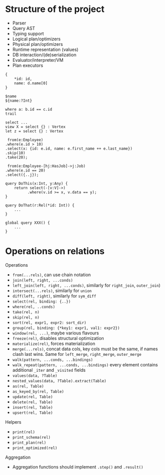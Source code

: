 # Structure of the project

* Parser
* Query AST
* Typing support
* Logical plan/optimizers
* Physical plan/optimizers
* Runtime representation (values)
* DB interaction/(de)serialization
* Evaluator/interpreter/VM
* Plan executors

```
{
    *id: id,
    name: d.name[0]
}
```

```
$name
${name:?Int}
```

```
where a: b.id == c.id
trail 
```

```
select ...
view X = select {} : Vertex
let z = select {} : Vertex
```

```
 from(e:Employee)
.where(e.id > 10)
.select(x: {id: e.id, name: e.first_name ++ e.last_name})
.skip(10)
.take(20);
```

```
 from(e:Employee-[hj:HasJob]->j:Job)
.where(e.id == 20)
.select({..j});

query DoThis(x:Int, y:Any) {
    return select(-[v:V]->)
          .where(v.id >= x, v.data == y);
}
```

```
query DoThat(r:Rel(*id: Int)) {
    ...
}
```

```
global query XXX() {
    ...
}
```

# Operations on relations

Operations

* `from(...rels)`, can use chain notation
* `join(left, right, ...conds)`
* `left_join(left, right, ...conds)`, similarly for `right_join`, `outer_join`)
* `intersect(...rels)`, similarly for `union`
* `diff(left, right)`, similarly for `sym_diff`
* `select(rel, binding: {..})`
* `where(rel, ..conds)`
* `take(rel, n)`
* `skip(rel, n)`
* `sort(rel, expr1, expr2: sort_dir)`
* `group(rel, binding: {*key1: expr1, val1: expr2})`
* `window(rel, ...)`, maybe various flavours
* `freeze(rel)`, disables structural optimization
* `materialize(rel)`, forces materialization
* `merge(...rels)`, concat data cols, key cols must be the same, if names clash last wins. Same for `left_merge`, `right_merge`, `outer_merge`
* `walk(pattern, ...conds, ...bindings)`
* `walk_repeat(pattern, ...conds, ...bindings)` every element contains additional `_iter` and `_visited` fields
* `values(data, ?Table)`
* `nested_values(data, ?Table).extract(Table)`
* `as(rel, Table)`
* `as_keyed_by(rel, Table)`
* `update(rel, Table)`
* `delete(rel, Table)`
* `insert(rel, Table)`
* `upsert(rel, Table)`

Helpers

* `print(rel)`
* `print_schema(rel)`
* `print_plan(rel)`
* `print_optimized(rel)`

Aggregation

* Aggregation functions should implement `.step()` and `.result()`